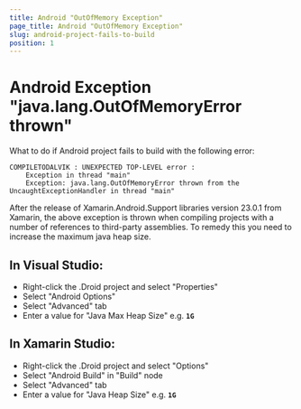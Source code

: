 ```yaml
---
title: Android "OutOfMemory Exception"
page_title: Android "OutOfMemory Exception"
slug: android-project-fails-to-build
position: 1
---
```


# Android Exception "java.lang.OutOfMemoryError thrown" #

What to do if Android project fails to build with the following error:

	COMPILETODALVIK : UNEXPECTED TOP-LEVEL error : 
		Exception in thread "main" 
		Exception: java.lang.OutOfMemoryError thrown from the UncaughtExceptionHandler in thread "main"

After the release of Xamarin.Android.Support libraries version 23.0.1 from Xamarin, the above exception is thrown when compiling projects with a number of references to third-party assemblies. To remedy this you need to increase the maximum java heap size.

## In Visual Studio: ##
- Right-click the .Droid project and select "Properties"
- Select "Android Options"
- Select "Advanced" tab
- Enter a value for "Java Max Heap Size" e.g. **`1G`**

## In Xamarin Studio: ##
- Right-click the .Droid project and select "Options"
- Select "Android Build" in "Build" node
- Select "Advanced" tab
- Enter a value for "Java Heap Size" e.g. **`1G`**
